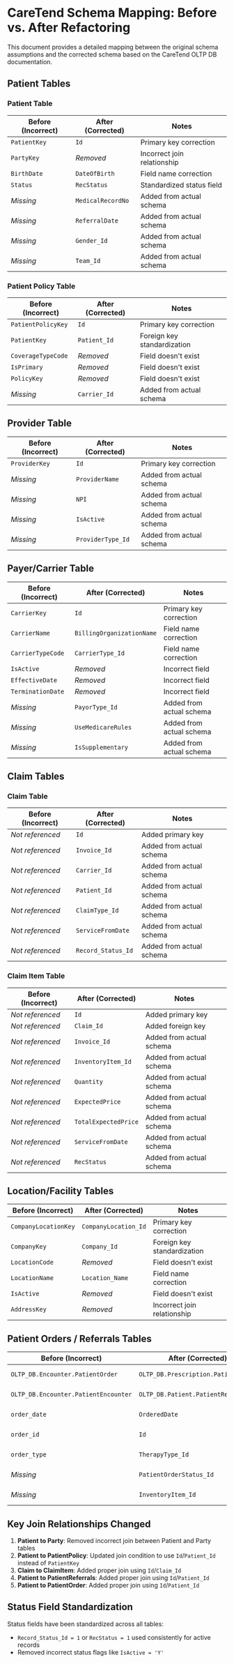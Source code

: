 # CareTend Schema Mapping: Before vs. After Refactoring

This document provides a detailed mapping between the original schema assumptions and the corrected schema based on the CareTend OLTP DB documentation.

## Patient Tables

### Patient Table

| Before (Incorrect) | After (Corrected) | Notes |
|-------------------|-------------------|-------|
| `PatientKey` | `Id` | Primary key correction |
| `PartyKey` | *Removed* | Incorrect join relationship |
| `BirthDate` | `DateOfBirth` | Field name correction |
| `Status` | `RecStatus` | Standardized status field |
| *Missing* | `MedicalRecordNo` | Added from actual schema |
| *Missing* | `ReferralDate` | Added from actual schema |
| *Missing* | `Gender_Id` | Added from actual schema |
| *Missing* | `Team_Id` | Added from actual schema |

### Patient Policy Table

| Before (Incorrect) | After (Corrected) | Notes |
|-------------------|-------------------|-------|
| `PatientPolicyKey` | `Id` | Primary key correction |
| `PatientKey` | `Patient_Id` | Foreign key standardization |
| `CoverageTypeCode` | *Removed* | Field doesn't exist |
| `IsPrimary` | *Removed* | Field doesn't exist |
| `PolicyKey` | *Removed* | Field doesn't exist |
| *Missing* | `Carrier_Id` | Added from actual schema |

## Provider Table

| Before (Incorrect) | After (Corrected) | Notes |
|-------------------|-------------------|-------|
| `ProviderKey` | `Id` | Primary key correction |
| *Missing* | `ProviderName` | Added from actual schema |
| *Missing* | `NPI` | Added from actual schema |
| *Missing* | `IsActive` | Added from actual schema |
| *Missing* | `ProviderType_Id` | Added from actual schema |

## Payer/Carrier Table

| Before (Incorrect) | After (Corrected) | Notes |
|-------------------|-------------------|-------|
| `CarrierKey` | `Id` | Primary key correction |
| `CarrierName` | `BillingOrganizationName` | Field name correction |
| `CarrierTypeCode` | `CarrierType_Id` | Field name correction |
| `IsActive` | *Removed* | Incorrect field |
| `EffectiveDate` | *Removed* | Incorrect field |
| `TerminationDate` | *Removed* | Incorrect field |
| *Missing* | `PayorType_Id` | Added from actual schema |
| *Missing* | `UseMedicareRules` | Added from actual schema |
| *Missing* | `IsSupplementary` | Added from actual schema |

## Claim Tables

### Claim Table

| Before (Incorrect) | After (Corrected) | Notes |
|-------------------|-------------------|-------|
| *Not referenced* | `Id` | Added primary key |
| *Not referenced* | `Invoice_Id` | Added from actual schema |
| *Not referenced* | `Carrier_Id` | Added from actual schema |
| *Not referenced* | `Patient_Id` | Added from actual schema |
| *Not referenced* | `ClaimType_Id` | Added from actual schema |
| *Not referenced* | `ServiceFromDate` | Added from actual schema |
| *Not referenced* | `Record_Status_Id` | Added from actual schema |

### Claim Item Table

| Before (Incorrect) | After (Corrected) | Notes |
|-------------------|-------------------|-------|
| *Not referenced* | `Id` | Added primary key |
| *Not referenced* | `Claim_Id` | Added foreign key |
| *Not referenced* | `Invoice_Id` | Added from actual schema |
| *Not referenced* | `InventoryItem_Id` | Added from actual schema |
| *Not referenced* | `Quantity` | Added from actual schema |
| *Not referenced* | `ExpectedPrice` | Added from actual schema |
| *Not referenced* | `TotalExpectedPrice` | Added from actual schema |
| *Not referenced* | `ServiceFromDate` | Added from actual schema |
| *Not referenced* | `RecStatus` | Added from actual schema |

## Location/Facility Tables

| Before (Incorrect) | After (Corrected) | Notes |
|-------------------|-------------------|-------|
| `CompanyLocationKey` | `CompanyLocation_Id` | Primary key correction |
| `CompanyKey` | `Company_Id` | Foreign key standardization |
| `LocationCode` | *Removed* | Field doesn't exist |
| `LocationName` | `Location_Name` | Field name correction |
| `IsActive` | *Removed* | Field doesn't exist |
| `AddressKey` | *Removed* | Incorrect join relationship |

## Patient Orders / Referrals Tables

| Before (Incorrect) | After (Corrected) | Notes |
|-------------------|-------------------|-------|
| `OLTP_DB.Encounter.PatientOrder` | `OLTP_DB.Prescription.PatientOrder` | Corrected schema name |
| `OLTP_DB.Encounter.PatientEncounter` | `OLTP_DB.Patient.PatientReferrals` | Complete table correction |
| `order_date` | `OrderedDate` | Field name correction |
| `order_id` | `Id` | Field name standardization |
| `order_type` | `TherapyType_Id` | Field name correction |
| *Missing* | `PatientOrderStatus_Id` | Added from actual schema |
| *Missing* | `InventoryItem_Id` | Added from actual schema |

## Key Join Relationships Changed

1. **Patient to Party**: Removed incorrect join between Patient and Party tables
2. **Patient to PatientPolicy**: Updated join condition to use `Id`/`Patient_Id` instead of `PatientKey`
3. **Claim to ClaimItem**: Added proper join using `Id`/`Claim_Id` 
4. **Patient to PatientReferrals**: Added proper join using `Id`/`Patient_Id`
5. **Patient to PatientOrder**: Added proper join using `Id`/`Patient_Id`

## Status Field Standardization

Status fields have been standardized across all tables:
- `Record_Status_Id = 1` or `RecStatus = 1` used consistently for active records
- Removed incorrect status flags like `IsActive = 'Y'`